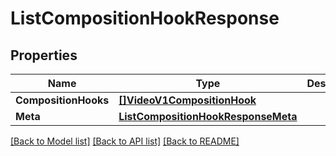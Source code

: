 # ListCompositionHookResponse

## Properties

Name | Type | Description | Notes
------------ | ------------- | ------------- | -------------
**CompositionHooks** | [**[]VideoV1CompositionHook**](video.v1.composition_hook.md) |  | [optional] 
**Meta** | [**ListCompositionHookResponseMeta**](ListCompositionHookResponse_meta.md) |  | [optional] 

[[Back to Model list]](../README.md#documentation-for-models) [[Back to API list]](../README.md#documentation-for-api-endpoints) [[Back to README]](../README.md)


